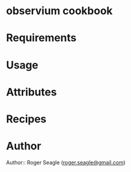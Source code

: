 # observium cookbook

# Requirements

# Usage

# Attributes

# Recipes

# Author

Author:: Roger Seagle (<roger.seagle@gmail.com>)
